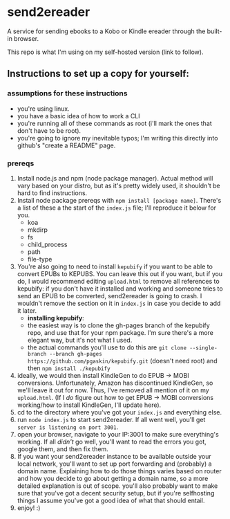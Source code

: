 # send2ereader
A service for sending ebooks to a Kobo or Kindle ereader through the built-in browser.

This repo is what I'm using on my self-hosted version (link to follow).

## Instructions to set up a copy for yourself:
### assumptions for these instructions
  - you're using linux.
  - you have a basic idea of how to work a CLI
  - you're running all of these commands as root (i'll mark the ones that don't have to be root).
  - you're going to ignore my inevitable typos; I'm writing this directly into github's "create a README" page.

### prereqs
1. Install node.js and npm (node package manager). Actual method will vary based on your distro, but as it's pretty widely used, it shouldn't be hard to find instructions.
2.  Install node package prereqs with `npm install [package name]`. There's a list of these a the start of the `index.js` file; I'll reproduce it below for you. 
    - koa
    - mkdirp
    - fs
    - child_process
    - path
    - file-type
3. You're also going to need to install `kepubify` if you want to be able to convert EPUBs to KEPUBS. You can leave this out if you want, but if you do, I would recommend editing `upload.html` to remove all references to kepubify: if you don't have it installed and working and someone tries to send an EPUB to be converted, send2ereader is going to crash. I wouldn't remove the section on it in `index.js` in case you decide to add it later.
      - **installing kepubify**:
     - the easiest way is to clone the gh-pages branch of the kepubify repo, and use that for your npm package. I'm sure there's a more elegant way, but it's not what I used.
      - the actual commands you'll use to do this are `git clone --single-branch --branch gh-pages https://github.com/pgaskin/kepubify.git` (doesn't need root) and then `npm install ./kepubify`
4. ideally, we would then install KindleGen to do EPUB -> MOBI conversions. Unfortunately, Amazon has discontinued KindleGen, so we'll leave it out for now. Thus, I've removed all mention of it on my `upload.html`. (If I *do* figure out how to get EPUB -> MOBI conversions working/how to install KindleGen, I'll update here).
5. cd to the directory where you've got your `index.js` and everything else.
6. run `node index.js` to start send2ereader. If all went well, you'll get `server is listening on port 3001`.
7. open your browser, navigate to your IP:3001 to make sure everything's working. If all *didn't* go well, you'll want to read the errors you got, google them, and then fix them.
9. If you want your send2ereader instance to be available outside your local network, you'll want to set up port forwarding and (probably) a domain name. Explaining how to do those things varies based on router and how you decide to go about getting a domain name, so a more detailed explanation is out of scope. you'll also probably want to make sure that you've got a decent security setup, but if you're selfhosting things I assume you've got a good idea of what that should entail.
10. enjoy! :)
